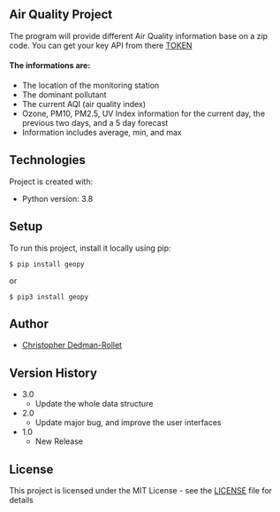 ## Air Quality Project
The program will provide different Air Quality information base on a zip code. You can get your key API from there [TOKEN](https://aqicn.org/data-platform/token/)

#### The informations are:
* The location of the monitoring station
* The dominant pollutant
* The current AQI (air quality index)
* Ozone, PM10, PM2.5, UV Index information for the current day, the previous two days, and a 5 day forecast
* Information includes average, min, and max
      
## Technologies
Project is created with:
* Python version: 3.8
	
## Setup
To run this project, install it locally using pip:

```
$ pip install geopy
```
or
```
$ pip3 install geopy
```
## Author
   * [Christopher Dedman-Rollet](https://twitter.com/DedmanRollet)

## Version History
* 3.0 
  * Update the whole data structure
* 2.0 
  * Update major bug, and improve the user interfaces
* 1.0
  * New Release

## License
This project is licensed under the MIT License - see the [LICENSE](/LICENSE) file for details
